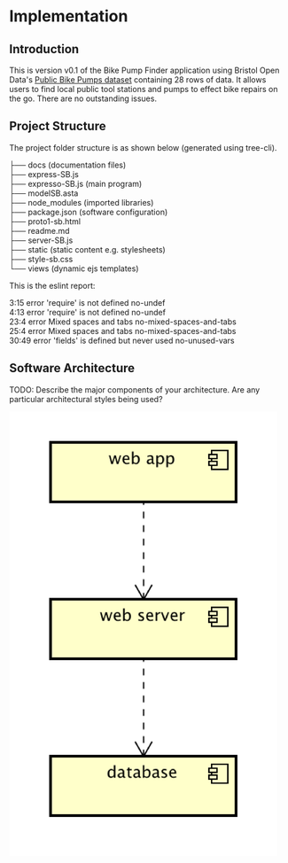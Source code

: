 # Implementation

## Introduction
This is version v0.1 of the Bike Pump Finder application using Bristol Open Data's [Public Bike Pumps dataset](https://opendata.bristol.gov.uk/explore/dataset/public-bike-pumps/information/) containing 28 rows of data. It allows users to find local public tool stations and pumps to effect bike repairs on the go. There are no outstanding issues.

## Project Structure

The project folder structure is as shown below (generated using tree-cli).

├── docs (documentation files)\
├── express-SB.js\
├── expresso-SB.js (main program)\
├── modelSB.asta\
├── node_modules (imported libraries)\
├── package.json (software configuration)\
├── proto1-sb.html\
├── readme.md\
├── server-SB.js\
├── static (static content e.g. stylesheets)\
├── style-sb.css\
└── views (dynamic ejs templates)

This is the eslint report:

   3:15  error  'require' is not defined            no-undef\
   4:13  error  'require' is not defined            no-undef\
  23:4   error  Mixed spaces and tabs              no-mixed-spaces-and-tabs\
  25:4   error  Mixed spaces and tabs               no-mixed-spaces-and-tabs\
  30:49  error  'fields' is defined but never used  no-unused-vars

## Software Architecture
TODO: Describe the major components of your architecture. Are any particular architectural styles being used?

![Insert your component Diagram here](images/component.png)
